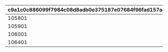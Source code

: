 |c9a1c0c886099f7984c08d8adb0e375187e07684f96fad157a4a590c7cd7c5fd|8daa507af51d3bd2313ef798ce972786e014842cf108df2c9e6b55bdc9f9e92c|96d3cb7821d621341ddc6c7f34a83aecef4bed38fb41c561ea3adf97b25f89fd|6df7f72af0317b944b90fc188e4786b6a1ce0df94b49802de46347debf187201|
| --- | --- | --- | --- |
|105801|1|2023/06/30 12:00|2030/04/01 14:59|
|105901|2|2023/06/30 12:00|2030/04/01 14:59|
|106001|3|2023/06/30 12:00|2030/04/01 14:59|
|106401|4|2024/09/15 15:00|2030/04/01 14:59|